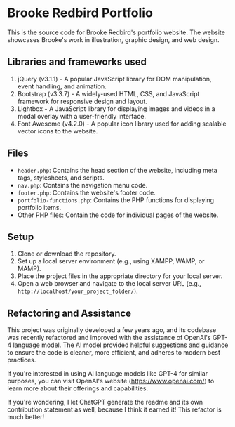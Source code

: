 # Brooke Redbird Portfolio

This is the source code for Brooke Redbird's portfolio website. The website showcases Brooke's work in illustration, graphic design, and web design.

## Libraries and frameworks used

1. jQuery (v3.1.1) - A popular JavaScript library for DOM manipulation, event handling, and animation.
2. Bootstrap (v3.3.7) - A widely-used HTML, CSS, and JavaScript framework for responsive design and layout.
3. Lightbox - A JavaScript library for displaying images and videos in a modal overlay with a user-friendly interface.
4. Font Awesome (v4.2.0) - A popular icon library used for adding scalable vector icons to the website.

## Files

- `header.php`: Contains the head section of the website, including meta tags, stylesheets, and scripts.
- `nav.php`: Contains the navigation menu code.
- `footer.php`: Contains the website's footer code.
- `portfolio-functions.php`: Contains the PHP functions for displaying portfolio items.
- Other PHP files: Contain the code for individual pages of the website.

## Setup

1. Clone or download the repository.
2. Set up a local server environment (e.g., using XAMPP, WAMP, or MAMP).
3. Place the project files in the appropriate directory for your local server.
4. Open a web browser and navigate to the local server URL (e.g., `http://localhost/your_project_folder/`).


## Refactoring and Assistance

This project was originally developed a few years ago, and its codebase was recently refactored and improved with the assistance of OpenAI's GPT-4 language model. The AI model provided helpful suggestions and guidance to ensure the code is cleaner, more efficient, and adheres to modern best practices.

If you're interested in using AI language models like GPT-4 for similar purposes, you can visit OpenAI's website (https://www.openai.com/) to learn more about their offerings and capabilities.


If you're wondering, I let ChatGPT generate the readme and its own contribution statement as well, because I think it earned it! This refactor is much better!